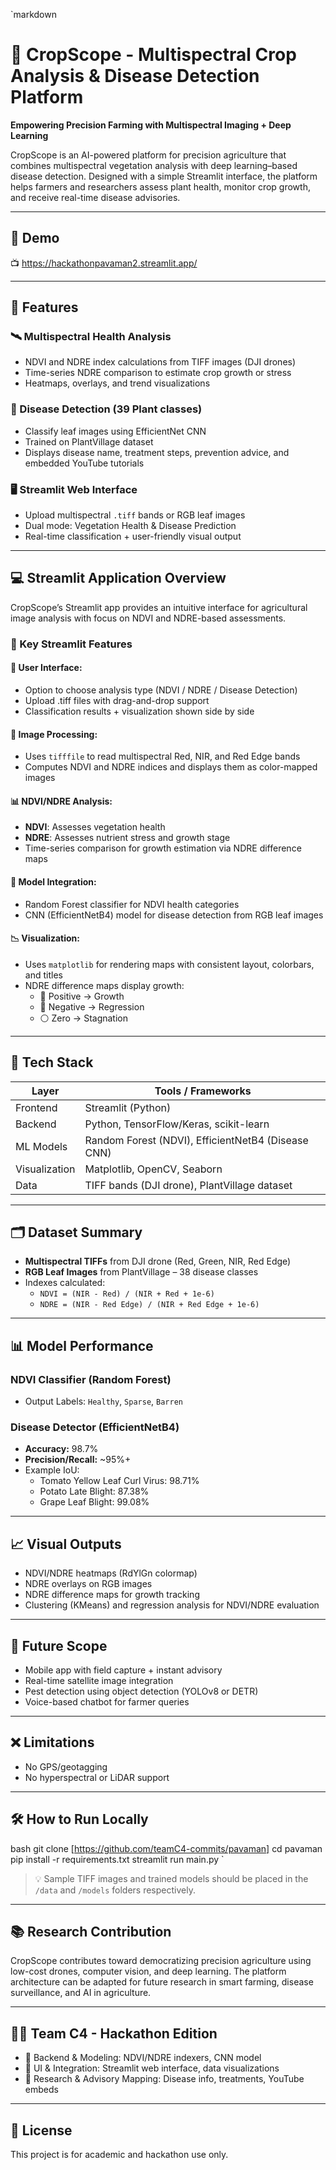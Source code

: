 

`markdown
# 🌾 CropScope - Multispectral Crop Analysis & Disease Detection Platform

**Empowering Precision Farming with Multispectral Imaging + Deep Learning**

CropScope is an AI-powered platform for precision agriculture that combines multispectral vegetation analysis with deep learning–based disease detection. Designed with a simple Streamlit interface, the platform helps farmers and researchers assess plant health, monitor crop growth, and receive real-time disease advisories.

---

## 🚀 Demo

📺 https://hackathonpavaman2.streamlit.app/

---

## 📌 Features

### 🛰 Multispectral Health Analysis
- NDVI and NDRE index calculations from TIFF images (DJI drones)
- Time-series NDRE comparison to estimate crop growth or stress
- Heatmaps, overlays, and trend visualizations

### 🌿 Disease Detection (39 Plant classes)
- Classify leaf images using EfficientNet CNN
- Trained on PlantVillage dataset
- Displays disease name, treatment steps, prevention advice, and embedded YouTube tutorials

### 🖥 Streamlit Web Interface
- Upload multispectral `.tiff` bands or RGB leaf images
- Dual mode: Vegetation Health & Disease Prediction
- Real-time classification + user-friendly visual output

---

## 💻 Streamlit Application Overview

CropScope’s Streamlit app provides an intuitive interface for agricultural image analysis with focus on NDVI and NDRE-based assessments.

### 🔑 Key Streamlit Features

#### 🧾 User Interface:
- Option to choose analysis type (NDVI / NDRE / Disease Detection)
- Upload .tiff files with drag-and-drop support
- Classification results + visualization shown side by side

#### 🌈 Image Processing:
- Uses `tifffile` to read multispectral Red, NIR, and Red Edge bands
- Computes NDVI and NDRE indices and displays them as color-mapped images

#### 📊 NDVI/NDRE Analysis:
- **NDVI**: Assesses vegetation health
- **NDRE**: Assesses nutrient stress and growth stage
- Time-series comparison for growth estimation via NDRE difference maps

#### 🧠 Model Integration:
- Random Forest classifier for NDVI health categories
- CNN (EfficientNetB4) model for disease detection from RGB leaf images

#### 📉 Visualization:
- Uses `matplotlib` for rendering maps with consistent layout, colorbars, and titles
- NDRE difference maps display growth:  
  - 🔼 Positive  → Growth  
  - 🔽 Negative  → Regression  
  - ⚪ Zero  → Stagnation

---

## 🧠 Tech Stack

| Layer       | Tools / Frameworks             |
|------------|---------------------------------|
| Frontend   | Streamlit (Python)              |
| Backend    | Python, TensorFlow/Keras, scikit-learn |
| ML Models  | Random Forest (NDVI), EfficientNetB4 (Disease CNN) |
| Visualization | Matplotlib, OpenCV, Seaborn    |
| Data       | TIFF bands (DJI drone), PlantVillage dataset |

---

## 🗂 Dataset Summary

- **Multispectral TIFFs** from DJI drone (Red, Green, NIR, Red Edge)
- **RGB Leaf Images** from PlantVillage – 38 disease classes
- Indexes calculated:
  - `NDVI = (NIR - Red) / (NIR + Red + 1e-6)`
  - `NDRE = (NIR - Red Edge) / (NIR + Red Edge + 1e-6)`

---

## 📊 Model Performance

### NDVI Classifier (Random Forest)
- Output Labels: `Healthy`, `Sparse`, `Barren`

### Disease Detector (EfficientNetB4)
- **Accuracy:** 98.7%
- **Precision/Recall:** ~95%+
- Example IoU:
  - Tomato Yellow Leaf Curl Virus: 98.71%
  - Potato Late Blight: 87.38%
  - Grape Leaf Blight: 99.08%

---

## 📈 Visual Outputs

- NDVI/NDRE heatmaps (RdYlGn colormap)
- NDRE overlays on RGB images
- NDRE difference maps for growth tracking
- Clustering (KMeans) and regression analysis for NDVI/NDRE evaluation

---

## 🔮 Future Scope

- Mobile app with field capture + instant advisory
- Real-time satellite image integration
- Pest detection using object detection (YOLOv8 or DETR)
- Voice-based chatbot for farmer queries

---

## ❌ Limitations

- No GPS/geotagging
- No hyperspectral or LiDAR support

---

## 🛠 How to Run Locally

bash
git clone [https://github.com/teamC4-commits/pavaman]
cd pavaman
pip install -r requirements.txt
streamlit run main.py
`

> 💡 Sample TIFF images and trained models should be placed in the `/data` and `/models` folders respectively.

---

## 📚 Research Contribution

CropScope contributes toward democratizing precision agriculture using low-cost drones, computer vision, and deep learning. The platform architecture can be adapted for future research in smart farming, disease surveillance, and AI in agriculture.

---

## 👨‍💻 Team C4 - Hackathon Edition

* 🔬 Backend & Modeling: NDVI/NDRE indexers, CNN model
* 🎨 UI & Integration: Streamlit web interface, data visualizations
* 📖 Research & Advisory Mapping: Disease info, treatments, YouTube embeds

---

## 📎 License

This project is for academic and hackathon use only.
